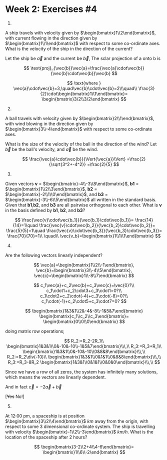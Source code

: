 # Week 2: Exercises #4

1.

A ship travels with velocity given by $\begin{bmatrix}1\\2\end{bmatrix}$,
with current flowing in the direction given by $\begin{bmatrix}1\\1\end{bmatrix}$
with respect to some co-ordinate axes.
What is the velocity of the ship in the direction of the current?

Let the ship be $\vec{a}$ and the current be $\vec{b}$,
The sclar projection of a onto b is

$$
\text{proj}_{\vec{b}}\vec{a}=\frac{\vec{a}\cdot\vec{b}}{\vec{b}\cdot\vec{b}}\vec{b}
$$

$$
\text{where }
\vec{a}\cdot\vec{b}=3,\quad\vec{b}\cdot\vec{b}=2\\\quad\\
\frac{3}{2}\cdot\begin{bmatrix}1\\1\end{bmatrix}=
\begin{bmatrix}3/2\\3/2\end{bmatrix}
$$

2.

A ball travels with velocity given by $\begin{bmatrix}2\\1\end{bmatrix}$,
with wind blowing in the direction given by $\begin{bmatrix}3\\-4\end{bmatrix}$
with respect to some co-ordinate axes.

What is the size of the velocity of the ball in the direction of the wind?
Let $\vec{b}$ be the ball's velocity, and $\vec{a}$ be the wind.

$$
\frac{\vec{a}\cdot\vec{b}}{\Vert{\vec{a}}\Vert}
=\frac{2}{\sqrt{3^2+-4^2}}
=\frac{2}{5}
$$

3.

Given vectors **v** = $\begin{bmatrix}-4\\-3\\8\end{bmatrix}$, **b1** = $\begin{bmatrix}1\\2\\3\end{bmatrix}$, **b2** = $\begin{bmatrix}-2\\1\\0\end{bmatrix}$, and **b3** = $\begin{bmatrix}-3\\-6\\5\end{bmatrix}$
all written in the standard basis.
Given that **b1**,**b2**, and **b3** are all pairwise orthogonal to each other.
What is **v** in the basis defined by **b1**, **b2**, and **b3**?

$$
\frac{\vec{v}\cdot\vec{b_1}}{\vec{b_1}\cdot\vec{b_1}}=
\frac{14}{14}=1\quad
\frac{\vec{v}\cdot\vec{b_2}}{\vec{b_2}\cdot\vec{b_2}}=
\frac{5}{5}=1\quad
\frac{\vec{v}\cdot\vec{b_3}}{\vec{b_3}\cdot\vec{b_3}}=
\frac{70}{70}=1\\
\quad\\
\vec{v_b}=\begin{bmatrix}1\\1\\1\end{bmatrix}
$$

4.

Are the following vectors linearly independent?

$$
\vec{a}=\begin{bmatrix}1\\2\\-1\end{bmatrix},
\vec{b}=\begin{bmatrix}3\\-4\\5\end{bmatrix},
\vec{c}=\begin{bmatrix}1\\-8\\7\end{bmatrix}
$$

$$
c_1\vec{a}+c_2\vec{b}+c_3\vec{c}=\vec{0}?\\
c_1\cdot1+c_2\cdot3+c_3\cdot1=0?\\
c_1\cdot2+c_2\cdot(-4)+c_3\cdot(-8)=0?\\
c_1\cdot(-1)+c_2\cdot5+c_3\cdot7=0?
$$

$$
\begin{bmatrix}1&3&1\\2&-4&-8\\-1&5&7\end{bmatrix}
\begin{bmatrix}c_1\\c_2\\c_3\end{bmatrix}=
\begin{bmatrix}0\\0\\0\end{bmatrix}
$$

doing matrix row operations;

$$
R_2:=R_2-2R_1\\
\begin{bmatrix}1&3&1\\0&-10&-10\\-1&5&7\end{bmatrix}\\\,\\
R_3:=R_3+R_1\\
\begin{bmatrix}1&3&1\\0&-10&-10\\0&8&8\end{bmatrix}\\\,\\
R_2:=R_2\div(-10)\\
\begin{bmatrix}1&3&1\\0&1&1\\0&8&8\end{bmatrix}\\\,\\
R_3:=R_3-8R_2
\begin{bmatrix}1&3&1\\0&1&1\\0&0&0\end{bmatrix}\\\,\\
$$

Since we have a row of all zeros, the system has infinitely many solutions,
which means the vectors are linearly dependent.

And in fact $\vec{c}=-2\vec{a}+\vec{b}$

[~~Yes~~ No!]

5.

At 12:00 pm, a spaceship is at position $\begin{bmatrix}3\\2\\4\end{bmatrix}$ _km_ away from the origin,
with respect to some 3 dimensional co-ordinate system.
The ship is travelling with velocity $\begin{bmatrix}-1\\2\\-3\end{bmatrix}$ _km/h_.
What is the location of the spaceship after 2 hours?

$$
\begin{bmatrix}3-2\\2+4\\4-6\end{bmatrix}=
\begin{bmatrix}1\\6\\-2\end{bmatrix}
$$
